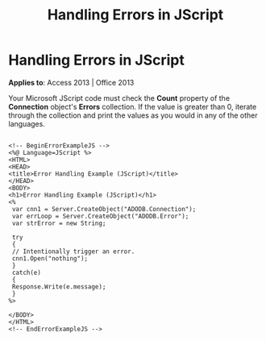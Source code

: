 ﻿---
title: Handling Errors in JScript
TOCTitle: Handling Errors in JScript
ms:assetid: 2197b4b9-819f-43ff-3ac6-3823c62b40c6
ms:mtpsurl: https://msdn.microsoft.com/en-us/library/JJ248993(v=office.15)
ms:contentKeyID: 48543684
ms.date: 09/18/2015
mtps_version: v=office.15
---

# Handling Errors in JScript


**Applies to**: Access 2013 | Office 2013

Your Microsoft JScript code must check the **Count** property of the **Connection** object's **Errors** collection. If the value is greater than 0, iterate through the collection and print the values as you would in any of the other languages.

``` 
 
<!-- BeginErrorExampleJS --> 
<%@ Language=JScript %> 
<HTML> 
<HEAD> 
<title>Error Handling Example (JScript)</title> 
</HEAD> 
<BODY> 
<h1>Error Handling Example (JScript)</h1> 
<% 
 var cnn1 = Server.CreateObject("ADODB.Connection"); 
 var errLoop = Server.CreateObject("ADODB.Error"); 
 var strError = new String; 
 
 try 
 { 
 // Intentionally trigger an error. 
 cnn1.Open("nothing"); 
 } 
 catch(e) 
 { 
 Response.Write(e.message); 
 } 
%> 
 
</BODY> 
</HTML> 
<!-- EndErrorExampleJS --> 
```

